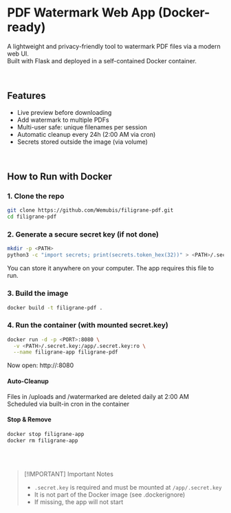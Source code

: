 # PDF Watermark Web App (Docker-ready)

A lightweight and privacy-friendly tool to watermark PDF files via a modern web UI.  
Built with Flask and deployed in a self-contained Docker container.

<br>

## Features

- Live preview before downloading  
- Add watermark to multiple PDFs  
- Multi-user safe: unique filenames per session  
- Automatic cleanup every 24h (2:00 AM via cron)  
- Secrets stored outside the image (via volume)

<br>

## How to Run with Docker

### 1. Clone the repo

```bash
git clone https://github.com/Wemubis/filigrane-pdf.git
cd filigrane-pdf
```

### 2. Generate a secure secret key (if not done)
```bash
mkdir -p <PATH>
python3 -c "import secrets; print(secrets.token_hex(32))" > <PATH>/.secret.key
```

You can store it anywhere on your computer. The app requires this file to run.

### 3. Build the image
```bash
docker build -t filigrane-pdf .
```

### 4. Run the container (with mounted secret.key)
```bash
docker run -d -p <PORT>:8080 \
  -v <PATH>/.secret.key:/app/.secret.key:ro \
  --name filigrane-app filigrane-pdf
```

Now open: http://<PORT>:8080

#### Auto-Cleanup

Files in /uploads and /watermarked are deleted daily at 2:00 AM<br>
Scheduled via built-in cron in the container

#### Stop & Remove
```bash
docker stop filigrane-app
docker rm filigrane-app
```
<br><br>

>[!IMPORTANT] Important Notes
>
>- `.secret.key` is required and must be mounted at `/app/.secret.key`
>- It is not part of the Docker image (see .dockerignore)
>- If missing, the app will not start